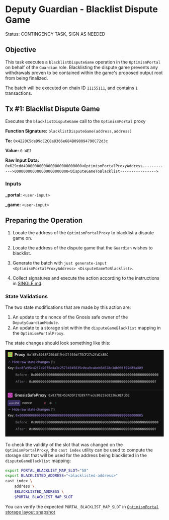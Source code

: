 # Deputy Guardian - Blacklist Dispute Game

Status: CONTINGENCY TASK, SIGN AS NEEDED

## Objective

This task executes a `blacklistDisputeGame` operation in the `OptimismPortal` on behalf of the `Guardian` role. Blacklisting the dispute game prevents any withdrawals proven to be contained within the game's proposed output root from being finalized.

The batch will be executed on chain ID `11155111`, and contains `1` transactions.

## Tx #1: Blacklist Dispute Game

Executes the `blacklistDisputeGame` call to the `OptimismPortal` proxy

**Function Signature:** `blacklistDisputeGame(address,address)`

**To:** `0x4220C5deD9dC2C8a8366e684B098094790C72d3c`

**Value:** `0 WEI`

**Raw Input Data:** `0x629cdd49000000000000000000000000<OptimismPortalProxyAddress------------>000000000000000000000000<DisputeGameToBlacklist---------------->`

### Inputs

**\_portal:** `<user-input>`

**\_game:** `<user-input>`

## Preparing the Operation

1. Locate the address of the `OptimismPortalProxy` to blacklist a dispute game on.

2. Locate the address of the dispute game that the `Guardian` wishes to blacklist.

3. Generate the batch with `just generate-input <OptimismPortalProxyAddress> <DisputeGameToBlacklist>`.

4. Collect signatures and execute the action according to the instructions in [SINGLE.md](../../../../SINGLE.md).

### State Validations

The two state modifications that are made by this action are:

1. An update to the nonce of the Gnosis safe owner of the `DeputyGuardianModule`.
2. An update to a storage slot within the `disputeGameBlacklist` mapping in the `OptimismPortalProxy`.

The state changes should look something like this:

![state-diff](./images/state_diff.png)

To check the validity of the slot that was changed on the `OptimismPortalProxy`, the `cast index` utility can be used to compute the storage slot
that will be used for the address being blacklisted in the `disputeGameBlacklist` mapping:

```sh
export PORTAL_BLACKLIST_MAP_SLOT="58"
export BLACKLISTED_ADDRESS="<blacklisted-address>"
cast index \
    address \
    $BLACKLISTED_ADDRESS \
    $PORTAL_BLACKLIST_MAP_SLOT
```

You can verify the expected `PORTAL_BLACKLIST_MAP_SLOT` in [`OptimismPortal` storage layout snapshot](https://github.com/ethereum-optimism/optimism/blob/op-contracts/v1.4.0-rc.4/packages/contracts-bedrock/snapshots/storageLayout/OptimismPortal2.json#L93C1-L99C5)
